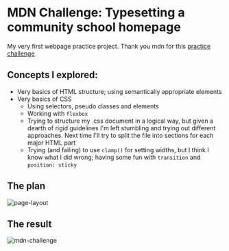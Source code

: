 # MDN Challenge: Typesetting a community school homepage

My very first webpage practice project. Thank you mdn for this [practice challenge](https://developer.mozilla.org/en-US/docs/Learn_web_development/Core/Text_styling/Typesetting_a_homepage)

## Concepts I explored:
* Very basics of HTML structure; using semantically appropriate elements
* Very basics of CSS
  * Using selectors, pseudo classes and elements
  * Working with `flexbox`
  * Trying to structure my .css document in a logical way, but given a dearth of rigid guidelines I'm left stumbling and trying out different approaches. Next time I'll try to split the file into sections for each major HTML part
  * Trying (and failing) to use `clamp()` for setting widths, but I think I know what I did wrong; having some fun with `transition` and `position: sticky`
 
## The plan
![page-layout](https://github.com/user-attachments/assets/45353e5f-5b65-460e-8f57-1f3226da8e38)


## The result
![mdn-challenge](https://github.com/user-attachments/assets/12cfa6fc-168a-4eb8-8cef-d9fe446ba321)
